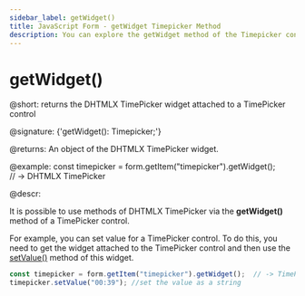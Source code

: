 ```yaml
---
sidebar_label: getWidget()
title: JavaScript Form - getWidget Timepicker Method 
description: You can explore the getWidget method of the Timepicker control of Form in the documentation of the DHTMLX JavaScript UI library. Browse developer guides and API reference, try out code examples and live demos, and download a free 30-day evaluation version of DHTMLX Suite.
---
```


# getWidget()

@short: returns the DHTMLX TimePicker widget attached to a TimePicker control

@signature: {'getWidget(): Timepicker;'}

@returns:
An object of the DHTMLX TimePicker widget.

@example:
const timepicker = form.getItem("timepicker").getWidget();  
// -> DHTMLX TimePicker

@descr:

It is possible to use methods of DHTMLX TimePicker via the **getWidget()** method of a TimePicker control.

For example, you can set value for a TimePicker control. To do this, you need to get the widget attached to the TimePicker control and then use the [setValue()](timepicker/api/timepicker_setvalue_method.md) method of this widget.

~~~js
const timepicker = form.getItem("timepicker").getWidget();  // -> TimePicker
timepicker.setValue("00:39"); //set the value as a string
~~~
